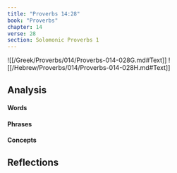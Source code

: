 ```yaml
---
title: "Proverbs 14:28"
book: "Proverbs"
chapter: 14
verse: 28
section: Solomonic Proverbs 1
---
```

![[/Greek/Proverbs/014/Proverbs-014-028G.md#Text]]
![[/Hebrew/Proverbs/014/Proverbs-014-028H.md#Text]]

## Analysis

#### Words

#### Phrases

#### Concepts

## Reflections

